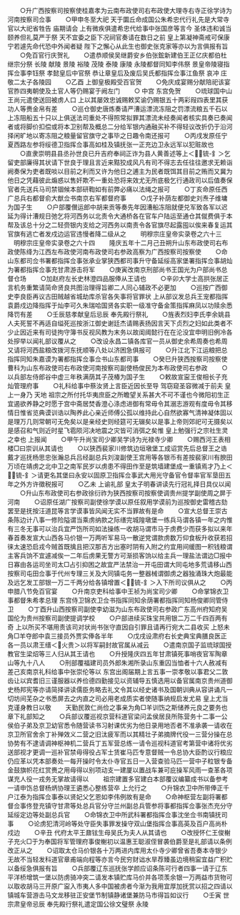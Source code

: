<!-- { "loadSidebar": true } -->
　　○升广西按察司按察使桂嘉孝为云南布政使司右布政使大理寺右寺正徐学诗为河南按察司佥事
　　○甲申冬至大祀  天于圜丘命成国公朱希忠代行礼先是大常寺官以大祀省牲告  庙期请会  上有微疾俱遣希忠代给事中张国彦等言今  圣体违和诚当颐养但礼莫严于祭  天不宜委之臣下况祠官奏请在数日之前  皇上第凝神斋戒可保康宁若遽先命代恐中外闻者疑  陛下之懈心从此生也御史张克家等亦以为言俱报有旨
　　○免百官行庆贺礼
　　○遣恭顺侯吴继爵安乡伯张鋐新建伯王正亿庆都伯杜继宗分祭  长陵  献陵  景陵  裕陵  茂陵  泰陵  康陵  永陵都督同知李伟祭  景皇帝陵寝指挥佥事李钰祭  孝懿皇后中官祭  恭让章皇后及废后吴氏都指挥佥事江鱼祭  哀冲  庄敬二太子各陵园
　　○乙酉  上御皇极殿受百官贺
　　○免庆成宴赐分献陪祀该宴官胙四夷朝使及土官人等仍赐宴于阙左门
　　○  中宫  东宫免贺
　　○琉球国中山王尚元遣使送回被虏人口  上以其屡效忠诚赐敕奖谕仍赐银五十两彩叚四表里其获功人等赉金帛有差
　　○巡仓御史唐炼奏请严漕运漂流冻阻之罚漂流粮五千石以上冻阻船五十只以上俱送法司重处不得照常拟罪其漂流未经奏闻者核实具奏已奏闻者或将脚价扣偿或将本卫别帮及概总二分给军银内通融买补不得轻议改折仍于沿河择闲旷地以寄冻阻之粮量留官旗守之事毕之日趣令南还报可
　　○丙戌发原任宁夏西路左参将绥德卫指挥佥事高如桂及镇抚张一正充边卫永远军以犯赃故也
　　○直隶崇明县县丞孙世良已升吉府奉祠正诈为县人黄善述等上＜锍-釒＞乞留吏部廉得其状请下世良于理且言近来黠狡成风凡有司不得志去任往往邀求无赖诣阙奏保为吏者既啖以目前之利而又许为他日之逋主为民者既饵其目前之贿而又冀为他日之凭藉彼此煽惑以售奸欺不一重处恐将来效尤无所底极乞行通政司以后值奏保官者先送兵马司禁锢候本部研鞫如有前弊必痛以法绳之报可
　　○丁亥命原任西广总兵右都督俞大猷佥书南京右军都督府事
　　○戊子补荫左都御史刘焘子维墉为国子生
　　○户部覆儧运郎中胡来贡等奏先年因漕船冻阻就便兑军致各军以迟延为得计漕规日弛乞将河西务以北责令大通桥各在官车户陆运至通仓其僦费俱于本帮及该总十分之二轻赍银内支给之河西务以南责令各官旗尽起露囤以俟来春复运其官旗有逃亡者发戍边运官违慢者降二级从之
　　明穆宗庄皇帝实录卷之六十三
　明穆宗庄皇帝实录卷之六十四
　　隆庆五年十二月己丑朔升山东布政使司右布政使陈绛为江西左布政使河南布政使司右参政高察为广西按察司按察使
　　○命山东都司佥书署都指挥佥事张承业掌狭西都司事升守备延绥高家堡署指挥佥事胡灿为署都指挥佥事充甘肃游击将军
　　○庚寅改南京刑部尚书王国光为户部尚书总督仓场
　　○加赵府左长史林澄四品服俸从王请也
　　○辛卯大学士高拱张居正言机务重繁请简命贤良共图治理得旨卿二人同心辅政不必更加
　　○巡按广西御史李良臣再议古田贼越省城劫库杀官各失事将官罪状  上从部议发总兵王宠都指挥袁爵戍边降指挥于灿李可久朱瑞哈国贤各实职一级准守备金策指挥麻凤以功赎余悉降罚有差
　　○壬辰慈孝献皇后忌辰  奉先殿行祭礼
　　○旌表烈妇李氏李余姚县人夫死誓不再适自缢死巡按浙江御史谢廷杰请赐表扬因言天下贞烈之妇如此类者不少止因近来有司徒拘守簿书反视风教为末务以故闺阈懿行在在沦没宜申明旧例冷各处摉举以闻礼部议覆从之
　　○改设永昌二镇各库官一员从御史余希周奏也希周又请将河西盐粮改拨河东抚顺等八处以济困急俱报可
　　○升江北下江运粮把总指挥同知朱嘉谟为署都指挥佥事佥书山东都司事
　　○癸巳升狭西按察司按察使曹科为山东布政使司右布政使河南按察司副使杨俊民为本布政使司右参政
　　○以兵部左侍郎谷中虚三年秩满荫其子茂椿为国子生
　　○敕故宣寍王俊相长子充灿管理府事
　　○礼科给事中蔡汝贤上言臣近因长至导  驾窃窥圣容微减于前夫  皇上一身乃  天地  祖宗之所付托华夷庶臣之所瞻望关系甚大不可不谨也今微阳初生正宜遏欲养静之时愿于宫中斋居焚香澄心涤虑进御有常毋令其溺志游观有度毋令其移情日惟省览典谟训诰以陶养此心亲近师傅公孤以维持此心自然欲寡气清神凝体固以是理万几则常朝可无免矣以是亲经史则经筵可无辍矣以是事上帝则郊祀可无摄矣以是感召和气则近时星飞雹陨河决地震之灾皆可消弭之矣惟  皇上勉强行之宗社生灵之幸也  上报闻
　　○甲午升尚宝司少卿吴学诗为光禄寺少卿
　　○赐西河王表相楼□曰崇训从其请也
　　○以狭西裴家川修筑边垣墩堡工成诏赏先后总督王之诰戴才巡抚杨思忠张瀚总兵吕经副总兵刘浚副使王宫用等各银币有差按裴家川有腴田万顷在靖虏之北中卫之南军民岁以虏患不得田作至是筑墙建堡成一重镇焉才乃上＜锍-釒＞请更名其堡曰永安以固原卫指挥佥事武大用光守备官令督率官军垦田五年之外方许徵税报可
　　○乙未  上谕礼部  皇太子明春讲读先行冠礼择日具仪以闻
　　○升山东布政使司右参政徐衍祚为狭西按察司按察使调贵州提学副使周之屏于河南
　　○诏原任湖广按察司副使徐学谟以原任叙用学谟前为巡按御史雷稽古劾罢至是抚按汪道昆等言学谟事皆风闻无实不当罪故有是命
　　○宣大总督王崇古条陈边计八事一修险隘谓当乘虏纳款之际缮完城隍墩堡一练兵马谓各镇一年之内惟有三冬无事可以治兵宜严饬所司如法操练一收胡马谓市马于虏费少而获多拟以来年春首奏发宣大山西各马价银一万两听军易马一散逆党谓款虏数万仰食板升收获若招徕太速恐启戎今贼首既擒且把汉那吉方出塞时阴有入附之约宜用间缓图一积钱粮谓主客兵饷不宜遽减俟一二年后虏果无警方可渐损客饷以给主兵一理盐法谓边□报中日寡由各运司坐司太□占引抑困之故宜严法禁治一开屯田谓大同屯地多荒请移山西按察司屯田佥事于代州专理三关及大同镇屯务一整器械谓御虏之器独涌珠大炮最能及远乞发工部银一万二千两分给各镇增置＜锍-釒＞入下所司议俱从之
　　○丙申腊八节免百官宴
　　○升南京吏科给事中王祯为尚宝司少卿
　　○命掌锦衣卫事都督朱希孝总理  东宫侍卫锦衣卫佥书指挥同知余荫署都指挥同知杨俊卿同管侍卫
　　○丁酉升山西按察司副使李幼滋为山东布政使司右参政广东高州府知府吴国伦为贵州按察司副使提调学校
　　○户部进续买珠宝共用银二万二千四百两有奇  上以所买不堪用责该司对状尚书张守直因自引罪且请再行宛大二县收买  上怒未角□羊夺郎中袁三接员外贾实俸各半年
　　○戊戌设肃府右长史典宝典膳良医正各一员以肃王缙＜火贵＞以将军嗣封故官属从减云
　　○遣南京国子监琉球国授教官生梁炤等三人归从其王请也
　　○升授隆庆四五年甘肃镇死事哨夜官军陶章山等九十八人
　　○刑部覆福建司员外郎朱湘所录山东重囚当恤者十六人赦减有差己亥南京礼科给事中张崇伦等以  东宫出阁届期上言五事一崇孝敬以事君父二敦齿让以宾耆旧三谨服器以养俭德四勤接见以资辅导五慎选用以备官属南京贵州道御史杨邦宪等亦请简择讲读儒臣务略去礼文令其以经史诸书及国朝训典从容讲诵凡一切坊间芜杂之书悉屏去之内直之司必用老成质实者使随事纳规启发尤易  皇上尤当克谨身教日以敬
　　天勤民敦仁尚俭之事亲为角□羊训饬之斯储养元良之要务也章下礼部知之
　　○兵部议覆巡视京营科道官梁问孟侯居艮所陈营务十二事一公侯伯子弟及京卫幼官悉令随营读书习射课优劣为他日录用地否者不准承袭一请收在京卫所官舍余丁补殚效义二营之旧汰疲军而以其精壮子弟摘牌代役一三营分操在总协势有不逮请调神枢神机二营兵丁五军营总练一请令巡视科道官考第营中诸将优劣送部视才更调一巡补官禁毋得役占军士赁崔马匹专意督贼一令总协大臣酌议行粮应仍应革以凭本部奏处一每开操时令太仆寺官五日一入营查验马匹一营中子粒银专备金鼓旗帜花红赏赉之用毋得以别项动支一建厦以置战车兼可庇操军风雨一查革各项谋充人役一戎务无掌故请得以
　　祖宗建置多官建白本部覆议编纂成书以备参考一请申饬总督杨炳协理王遴悉心整练营卒  上允行之
　　○升锦衣卫中所带俸正千户江泰为指挥佥事泰以贤妃父乞恩如李伟例故有是命
　　○命神枢营左副将署都督佥事佟登充镇守甘肃等处总兵官分守兰州副总兵管参将事都指挥佥事张杰充分守延绥定边等处副总兵官
　　○命锦衣卫中所武科署都指挥佥事沈坐佥书南镇抚司事
　　○论虏犯清河岭等处守臣失事罪发操守双山堡指挥佥事高英及百户高尚朴戍边
　　○辛丑  代府太平王鼐铉生母吴氏为夫人从其请也
　　○改授怀仁王俊榭子充火□于为奉国将军管理府事俊榭初以温惠王聪淑侄冒袭伯爵至是礼部请以条例改正从之
　　○诏取太仓马价银各十万两进内库用太仆寺少卿曾省吾奏本寺银少无故不当轻发科道官章甫端向程等亦言今民穷财诎水旱荐臻虽边境稍寍宜益广积贮以备绥急俱报有旨
　　○兵部覆辽东巡抚张学颜应诏条陈可行者四事一请于辽东平洋桥增筑一堡以防虏骑冲突二请发本镇贮库马价并各项羡余银一万两益市货物可以取收胡马三开原广寍入市夷人多中国被虏者今渐为我用宜厚加抚赏以招之四请以镇城车营游击马文龙移驻正安堡节制镇静诸堡兼防马市得旨如议行
　　○壬寅  世宗肃皇帝忌辰  奉先殿行祭礼遣定国公徐文璧祭  永陵

